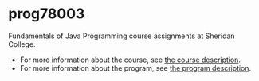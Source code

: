 # prog78003
Fundamentals of Java Programming course assignments at Sheridan College.

* For more information about the course, see [the course description](https://caps.sheridancollege.ca/products/PROG78003__FundamentalsOfJavaProgramming.aspx).
* For more information about the program, see [the program description](https://caps.sheridancollege.ca/products/java-foundations.aspx).
